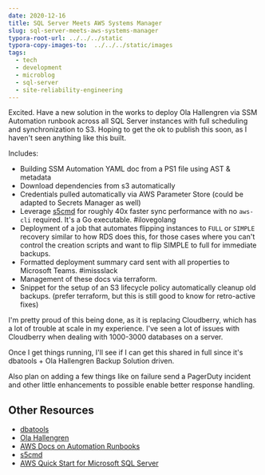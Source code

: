 ```yaml
---
date: 2020-12-16
title: SQL Server Meets AWS Systems Manager
slug: sql-server-meets-aws-systems-manager
typora-root-url: ../../../static
typora-copy-images-to:  ../../../static/images
tags:
  - tech
  - development
  - microblog
  - sql-server
  - site-reliability-engineering
---
```


Excited. Have a new solution in the works to deploy Ola Hallengren via SSM Automation runbook across all SQL Server instances with full scheduling and synchronization to S3. Hoping to get the ok to publish this soon, as I haven't seen anything like this built.

Includes:

- Building SSM Automation YAML doc from a PS1 file using AST & metadata
- Download dependencies from s3 automatically
- Credentials pulled automatically via AWS Parameter Store (could be adapted to Secrets Manager as well)
- Leverage [s5cmd](https://github.com/peak/s5cmd) for roughly 40x faster sync performance with no `aws-cli` required. It's a Go executable. #ilovegolang
- Deployment of a job that automates flipping instances to `FULL` or `SIMPLE` recovery similar to how RDS does this, for those cases where you can't control the creation scripts and want to flip SIMPLE to full for immediate backups.
- Formatted deployment summary card sent with all properties to Microsoft Teams. #imissslack
- Management of these docs via terraform.
- Snippet for the setup of an S3 lifecycle policy automatically cleanup old backups. (prefer terraform, but this is still good to know for retro-active fixes)

I'm pretty proud of this being done, as it is replacing Cloudberry, which has a lot of trouble at scale in my experience. I've seen a lot of issues with Cloudberry when dealing with 1000-3000 databases on a server.

Once I get things running, I'll see if I can get this shared in full since it's dbatools + Ola Hallengren Backup Solution driven.

Also plan on adding a few things like on failure send a PagerDuty incident and other little enhancements to possible enable better response handling.

## Other Resources

- [dbatools](https://dbatools.io/)
- [Ola Hallengren](https://ola.hallengren.com/sql-server-backup.html)
- [AWS Docs on Automation Runbooks](https://docs.aws.amazon.com/systems-manager/latest/userguide/automation-documents.html)
- [s5cmd](https://github.com/peak/s5cmd)
- [AWS Quick Start for Microsoft SQL Server](https://github.com/aws-quickstart/quickstart-microsoft-sql)
